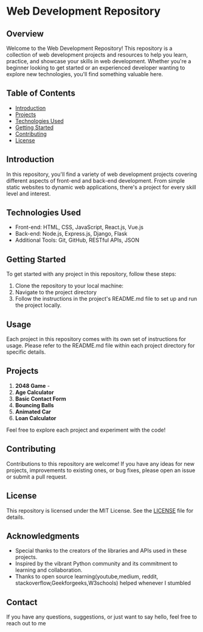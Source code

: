 # Web Development Repository

## Overview

Welcome to the Web Development Repository! This repository is a collection of web development projects and resources to help you learn, practice, and showcase your skills in web development. Whether you're a beginner looking to get started or an experienced developer wanting to explore new technologies, you'll find something valuable here.

## Table of Contents

- [Introduction](#introduction)
- [Projects](#projects)
- [Technologies Used](#technologies-used)
- [Getting Started](#getting-started)
- [Contributing](#contributing)
- [License](#license)

## Introduction

In this repository, you'll find a variety of web development projects covering different aspects of front-end and back-end development. From simple static websites to dynamic web applications, there's a project for every skill level and interest.

## Technologies Used

- Front-end: HTML, CSS, JavaScript, React.js, Vue.js
- Back-end: Node.js, Express.js, Django, Flask
- Additional Tools: Git, GitHub, RESTful APIs, JSON

## Getting Started

To get started with any project in this repository, follow these steps:

1. Clone the repository to your local machine:
2. Navigate to the project directory
3. Follow the instructions in the project's README.md file to set up and run the project locally.

## Usage

Each project in this repository comes with its own set of instructions for usage. Please refer to the README.md file within each project directory for specific details.

## Projects


1. **2048 Game** - 
2. **Age Calculator** 
3. **Basic Contact Form** 
4. **Bouncing Balls** 
5. **Animated Car** 
6. **Loan Calculator**  


Feel free to explore each project and experiment with the code!

## Contributing

Contributions to this repository are welcome! If you have any ideas for new projects, improvements to existing ones, or bug fixes, please open an issue or submit a pull request.

## License

This repository is licensed under the MIT License. See the [LICENSE](LICENSE) file for details.

## Acknowledgments

- Special thanks to the creators of the libraries and APIs used in these projects.
- Inspired by the vibrant Python community and its commitment to learning and collaboration.
- Thanks to open source learning(youtube,medium, reddit, stackoverflow,Geekforgeeks,W3schools) helped whenever I stumbled

## Contact

If you have any questions, suggestions, or just want to say hello, feel free to reach out to me
